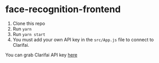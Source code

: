 # face-recognition-frontend

1. Clone this repo
2. Run `yarn`
3. Run `yarn start`
4. You must add your own API key in the `src/App.js` file to connect to Clarifai.

You can grab Clarifai API key [here](https://www.clarifai.com/)

